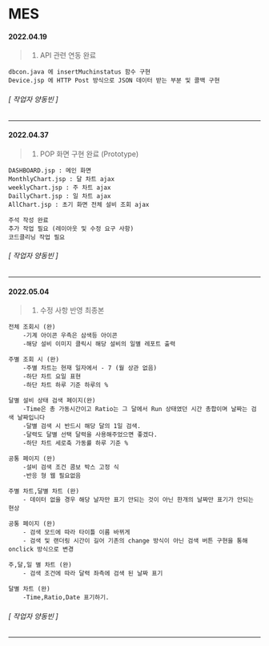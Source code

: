 # MES

#### 2022.04.19
> 1. API 관련 연동 완료 

    dbcon.java 에 insertMuchinstatus 함수 구현
    Device.jsp 에 HTTP Post 방식으로 JSON 데이터 받는 부분 및 콜백 구현
###### [ 작업자 양동빈 ]
-----

#### 2022.04.37
> 1. POP 화면 구현 완료 (Prototype) 

    DASHBOARD.jsp : 메인 화면
    MonthlyChart.jsp : 달 차트 ajax
    weeklyChart.jsp : 주 차트 ajax
    DaillyChart.jsp : 일 차트 ajax
    AllChart.jsp : 초기 화면 전체 설비 조회 ajax

    주석 작성 완료 
    추가 작업 필요 (레이아웃 및 수정 요구 사항)
    코드클리닝 작업 필요

###### [ 작업자 양동빈 ]
-----
#### 2022.05.04
> 1. 수정 사항 반영 최종본 

    전체 조회시 (완)
        -기계 아이콘 우측은 삼색등 아이콘
        -해당 설비 이미지 클릭시 해당 설비의 일별 레포트 출력 

    주별 조회 시 (완)
        -주별 차트는 현재 일자에서 - 7 (월 상관 없음)
        -하단 차트 요일 표현
        -하단 차트 하루 기준 하루의 %

    달별 설비 상태 검색 페이지(완)
        -Time은 총 가동시간이고 Ratio는 그 달에서 Run 상태였던 시간 총합이며 날짜는 검색 날짜입니다
        -달별 검색 시 반드시 해당 달의 1일 검색.
        -달력도 달별 선택 달력을 사용해주었으면 좋겠다. 
        -하단 차트 세로축 가동률 하루 기준 %

    공통 페이지 (완)
        -설비 검색 조건 콤보 박스 고정 식
        -반응 형 웹 필요없음

    주별 차트,달별 차트 (완)
        - 데이터 없을 경우 해당 날자만 표기 안되는 것이 아닌 한개의 날짜만 표기가 안되는 현상 

    공통 페이지 (완)
        - 검색 모드에 따라 타이틀 이름 바뀌게
        - 검색 및 랜더링 시간이 길어 기존의 change 방식이 아닌 검색 버튼 구현을 통해 onclick 방식으로 변경

    주,달,일 별 차트 (완)
        - 검색 조건에 따라 달력 좌측에 검색 된 날짜 표기

    달별 차트 (완)
        -Time,Ratio,Date 표기하기.


###### [ 작업자 양동빈 ]
-----